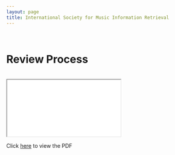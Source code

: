 ```yaml
---
layout: page
title: International Society for Music Information Retrieval
---
```


<br>

# Review Process
<br>

<!-- <iframe class="pdfviewer" src="assets\ISMIR2022-ReviewForm.pdf#toolbar=0" /> -->

<div>
      <object
        data='assets\ISMIR2022-ReviewForm.pdf#toolbar=0'
        type="application/pdf"
        class="pdfviewer"
        >
        <iframe
          src='assets\ISMIR2022-ReviewForm.pdf#toolbar=0'
          class="pdfviewer"
        >
        <p>Click <a href = 'assets\ISMIR2022-ReviewForm.pdf'>here</a> to view the PDF</p>
        </iframe>
      </object>
      <p class="downloadpdf">Click <a href = 'assets\ISMIR2022-ReviewForm.pdf'>here</a> to view the PDF</p>
</div>
